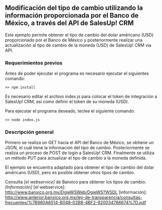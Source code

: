## Modificación del tipo de cambio utilizando la información proporcionada por el Banco de México, a través del API de SalesUp! CRM

Este ejemplo permite obtener el tipo de cambio del dolar américano (USD) proporcionado por el Banco de México y posteriormente realizar una actualización al tipo de cambio de la moneda (USD) de SalesUp! CRM via API.

### Requerimientos previos

Antes de poder ejecutar el programa es necesario ejecutar el siguientes comando:

```
>> npm install 
```

Es necesario editar el archivo index.js para colocar el token de integración a SalesUp! CRM, así como definir el token de su moneda (USD).

Para ejecutar el programa deseado, teclee el siguiente comando:

```
>> node index.js
```

### Descripción general

Primero se realiza un GET hacia el API del Banco de México, se obtiene un JSON, el cuál tiene la información del tipo de cambio.
Posteriormente se realiza un proceso de POST de login a SalesUp! CRM.
Finalmente se utiliza un método PUT para actualizar el tipo de cambio a la moneda definida.

El ejemplo se encuentra adaptado para obtener el tipo de cambio del dolar américano (USD), pero es posible obtener otros tipos de cambio.

 Consulta _[el webservice]_ de Banxico para obtener los tipos de cambio. _[Información]_ 
[el webservice]: http://www.banxico.org.mx/DgieWSWeb/DgieWS?WSDL
[información]: http://www.anterior.banxico.org.mx/ley-de-transparencia/consultas-frecuentes/%7B960A6514-B048-02B8-4BF2-920034786674%7D.pdf
 